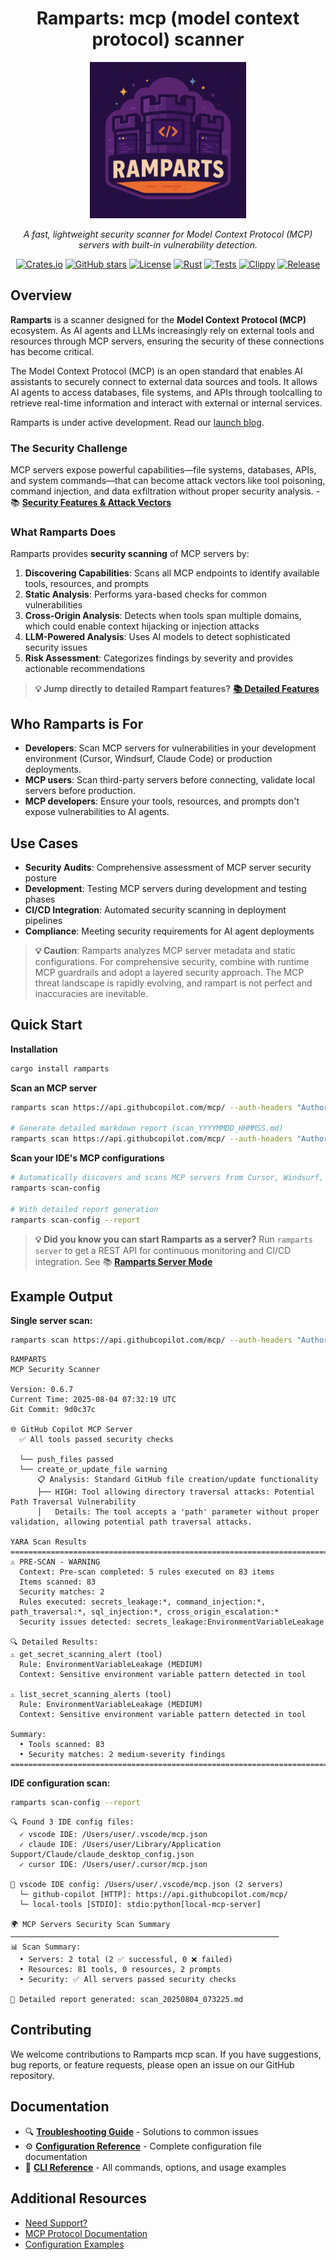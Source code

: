 <div align="center">

# Ramparts: mcp (model context protocol) scanner

<img src="assets/ramparts.png" alt="Ramparts Banner" width="250" />

*A fast, lightweight security scanner for Model Context Protocol (MCP) servers with built-in vulnerability detection.*

[![Crates.io](https://img.shields.io/crates/v/ramparts)](https://crates.io/crates/ramparts)
[![GitHub stars](https://img.shields.io/github/stars/getjavelin/ramparts?style=social)](https://github.com/getjavelin/ramparts)
[![License](https://img.shields.io/badge/license-Apache%202.0-blue.svg)](LICENSE)
[![Rust](https://img.shields.io/badge/rust-1.70+-blue.svg)](https://www.rust-lang.org/)
[![Tests](https://img.shields.io/github/actions/workflow/status/getjavelin/ramparts/pr-check.yml?label=tests)](https://github.com/getjavelin/ramparts/actions)
[![Clippy](https://img.shields.io/github/actions/workflow/status/getjavelin/ramparts/pr-check.yml?label=lint)](https://github.com/getjavelin/ramparts/actions)
[![Release](https://img.shields.io/github/release/getjavelin/ramparts)](https://github.com/getjavelin/ramparts/releases)

</div>

## Overview

**Ramparts** is a scanner designed for the **Model Context Protocol (MCP)** ecosystem. As AI agents and LLMs increasingly rely on external tools and resources through MCP servers, ensuring the security of these connections has become critical.   

The Model Context Protocol (MCP) is an open standard that enables AI assistants to securely connect to external data sources and tools. It allows AI agents to access databases, file systems, and APIs through toolcalling to retrieve real-time information and interact with external or internal services.

Ramparts is under active development. Read our [launch blog](https://www.getjavelin.com/blogs/ramparts-mcp-scan).

### The Security Challenge

MCP servers expose powerful capabilities—file systems, databases, APIs, and system commands—that can become attack vectors like tool poisoning, command injection, and data exfiltration without proper security analysis. - 📚 **[Security Features & Attack Vectors](docs/security-features.md)** 



### What Ramparts Does

Ramparts provides **security scanning** of MCP servers by:

1. **Discovering Capabilities**: Scans all MCP endpoints to identify available tools, resources, and prompts
2. **Static Analysis**: Performs yara-based checks for common vulnerabilities
3. **Cross-Origin Analysis**: Detects when tools span multiple domains, which could enable context hijacking or injection attacks
4. **LLM-Powered Analysis**: Uses AI models to detect sophisticated security issues
5. **Risk Assessment**: Categorizes findings by severity and provides actionable recommendations
>
> **💡 Jump directly to detailed Rampart features?**
> [**📚 Detailed Features**](docs/features.md)

## Who Ramparts is For

- **Developers**: Scan MCP servers for vulnerabilities in your development environment (Cursor, Windsurf, Claude Code) or production deployments.  
- **MCP users**: Scan third-party servers before connecting, validate local servers before production.  
- **MCP developers**: Ensure your tools, resources, and prompts don't expose vulnerabilities to AI agents.

## Use Cases

- **Security Audits**: Comprehensive assessment of MCP server security posture
- **Development**: Testing MCP servers during development and testing phases  
- **CI/CD Integration**: Automated security scanning in deployment pipelines
- **Compliance**: Meeting security requirements for AI agent deployments

> **💡 Caution**: Ramparts analyzes MCP server metadata and static configurations. For comprehensive security, combine with runtime MCP guardrails and adopt a layered security approach. The MCP threat landscape is rapidly evolving, and rampart is not perfect and inaccuracies are inevitable.

## Quick Start

**Installation**
```bash
cargo install ramparts
```

**Scan an MCP server**
```bash
ramparts scan https://api.githubcopilot.com/mcp/ --auth-headers "Authorization: Bearer $TOKEN"

# Generate detailed markdown report (scan_YYYYMMDD_HHMMSS.md)
ramparts scan https://api.githubcopilot.com/mcp/ --auth-headers "Authorization: Bearer $TOKEN" --report
```

**Scan your IDE's MCP configurations**
```bash
# Automatically discovers and scans MCP servers from Cursor, Windsurf, VS Code, Claude Desktop, Claude Code
ramparts scan-config

# With detailed report generation
ramparts scan-config --report
```

> **💡 Did you know you can start Ramparts as a server?** Run `ramparts server` to get a REST API for continuous monitoring and CI/CD integration. See 📚 **[Ramparts Server Mode](docs/api.md)** 

## Example Output

**Single server scan:**
```bash
ramparts scan https://api.githubcopilot.com/mcp/ --auth-headers "Authorization: Bearer $TOKEN"
```

```
RAMPARTS
MCP Security Scanner

Version: 0.6.7
Current Time: 2025-08-04 07:32:19 UTC
Git Commit: 9d0c37c

🌐 GitHub Copilot MCP Server
  ✅ All tools passed security checks

  └── push_files passed
  └── create_or_update_file warning
      📋 Analysis: Standard GitHub file creation/update functionality
      ├── HIGH: Tool allowing directory traversal attacks: Potential Path Traversal Vulnerability
      │   Details: The tool accepts a 'path' parameter without proper validation, allowing potential path traversal attacks.

YARA Scan Results
================================================================================
⚠️ PRE-SCAN - WARNING
  Context: Pre-scan completed: 5 rules executed on 83 items
  Items scanned: 83
  Security matches: 2
  Rules executed: secrets_leakage:*, command_injection:*, path_traversal:*, sql_injection:*, cross_origin_escalation:*
  Security issues detected: secrets_leakage:EnvironmentVariableLeakage

🔍 Detailed Results:
⚠️ get_secret_scanning_alert (tool)
  Rule: EnvironmentVariableLeakage (MEDIUM)
  Context: Sensitive environment variable pattern detected in tool

⚠️ list_secret_scanning_alerts (tool)  
  Rule: EnvironmentVariableLeakage (MEDIUM)
  Context: Sensitive environment variable pattern detected in tool

Summary:
  • Tools scanned: 83
  • Security matches: 2 medium-severity findings
================================================================================
```

**IDE configuration scan:**
```bash
ramparts scan-config --report
```

```
🔍 Found 3 IDE config files:
  ✓ vscode IDE: /Users/user/.vscode/mcp.json
  ✓ claude IDE: /Users/user/Library/Application Support/Claude/claude_desktop_config.json
  ✓ cursor IDE: /Users/user/.cursor/mcp.json

📁 vscode IDE config: /Users/user/.vscode/mcp.json (2 servers)
  └─ github-copilot [HTTP]: https://api.githubcopilot.com/mcp/
  └─ local-tools [STDIO]: stdio:python[local-mcp-server]

🌍 MCP Servers Security Scan Summary
────────────────────────────────────────────────────────────
📊 Scan Summary:
  • Servers: 2 total (2 ✅ successful, 0 ❌ failed)
  • Resources: 81 tools, 0 resources, 2 prompts
  • Security: ✅ All servers passed security checks

📄 Detailed report generated: scan_20250804_073225.md
```

## Contributing

We welcome contributions to Ramparts mcp scan. If you have suggestions, bug reports, or feature requests, please open an issue on our GitHub repository.

## Documentation
- 🔍 **[Troubleshooting Guide](docs/troubleshooting.md)** - Solutions to common issues
- ⚙️ **[Configuration Reference](docs/configuration.md)** - Complete configuration file documentation
- 📖 **[CLI Reference](docs/cli.md)** - All commands, options, and usage examples

## Additional Resources
- [Need Support?](https://github.com/getjavelin/ramparts/issues)
- [MCP Protocol Documentation](https://modelcontextprotocol.io/)
- [Configuration Examples](examples/config_example.json)

